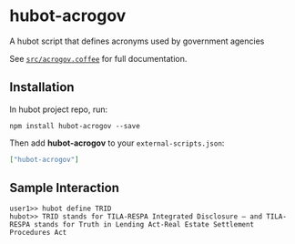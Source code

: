 # hubot-acrogov

A hubot script that defines acronyms used by government agencies

See [`src/acrogov.coffee`](src/acrogov.coffee) for full documentation.

## Installation

In hubot project repo, run:

`npm install hubot-acrogov --save`

Then add **hubot-acrogov** to your `external-scripts.json`:

```json
["hubot-acrogov"]
```

## Sample Interaction

```
user1>> hubot define TRID
hubot>> TRID stands for TILA-RESPA Integrated Disclosure — and TILA-RESPA stands for Truth in Lending Act-Real Estate Settlement Procedures Act
```
